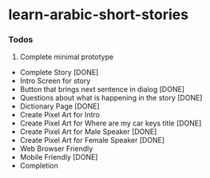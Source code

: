 # learn-arabic-short-stories

### Todos

1. Complete minimal prototype
 - Complete Story [DONE]
 - Intro Screen for story 
 - Button that brings next sentence in dialog [DONE]
 - Questions about what is happening in the story [DONE]
 - Dictionary Page [DONE]
 - Create Pixel Art for Intro 
 - Create Pixel Art for Where are my car keys title [DONE]
 - Create Pixel Art for Male Speaker [DONE]
 - Create Pixel Art for Female Speaker [DONE]
 - Web Browser Friendly
 - Mobile Friendly [DONE]
 - Completion 